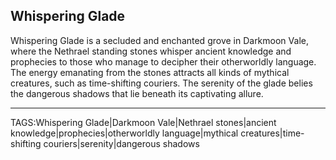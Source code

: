 ## Whispering Glade

Whispering Glade is a secluded and enchanted grove in Darkmoon Vale, where the Nethrael standing stones whisper ancient knowledge and prophecies to those who manage to decipher their otherworldly language. The energy emanating from the stones attracts all kinds of mythical creatures, such as time-shifting couriers. The serenity of the glade belies the dangerous shadows that lie beneath its captivating allure.


---

TAGS:Whispering Glade|Darkmoon Vale|Nethrael stones|ancient knowledge|prophecies|otherworldly language|mythical creatures|time-shifting couriers|serenity|dangerous shadows
